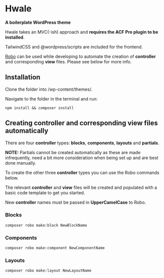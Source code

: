 # Hwale
**A boilerplate WordPress theme**

Hwale takes an MVC(-ish) approach and **requires the ACF Pro plugin to be installed**.

TailwindCSS and @wordpress/scripts are included for the frontend.

[Robo](https://robo.li/) can be used while developing to automate the creation of **controller** and corresponding **view** files. Please see below for more info.

## Installation
Clone the folder into /wp-content/themes/.

Navigate to the folder in the terminal and run:

`npm install && composer install`

## Creating controller and corresponding view files automatically
There are four **controller** types: **blocks**, **components**, **layouts** and **partials**.

**NOTE:** Partials cannot be created automatically as these are made infrequently, need a bit more consideration when being set up and are best done manually.

To create the other three **controller** types you can use the Robo commands below.

The relevant **controller** and **view** files will be created and populated with a basic code template to get you started. 

New **controller** names must be passed in **UpperCamelCase** to Robo.

### Blocks
`composer robo make:block NewBlockName`

### Components
`composer robo make:component NewComponentName`

### Layouts
`composer robo make:layout NewLayoutName`
